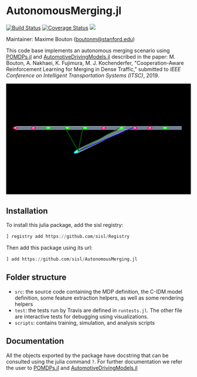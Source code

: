 # AutonomousMerging.jl

[![Build Status](https://travis-ci.org/sisl/AutonomousMerging.jl.svg?branch=master)](https://travis-ci.org/sisl/AutonomousMerging.jl)
[![Coverage Status](https://coveralls.io/repos/github/sisl/AutonomousMerging.jl/badge.svg?branch=master)](https://coveralls.io/github/sisl/AutonomousMerging.jl?branch=master)
[![](https://img.shields.io/badge/docs-latest-blue.svg)](https://sisl.github.io/AutonomousMerging.jl/latest)

Maintainer: Maxime Bouton (boutonm@stanford.edu)

This code base implements an autonomous merging scenario using [POMDPs.jl](https:://github.com/JuliaPOMDP/POMDPs.jl)
and [AutomotiveDrivingModels.jl](https://github.com/sisl/AutomotiveDrivingModels.jl) described in the paper:
M. Bouton, A. Nakhaei, K. Fujimura, M. J. Kochenderfer, "Cooperation-Aware Reinforcement Learning for Merging in Dense Traffic," submitted to *IEEE Conference on Intelligent Transportation Systems (ITSC)*, 2019.

<img src="demo.gif" width="700"/>

## Installation

To install this julia package, add the sisl registry:
```julia
] registry add https://github.com/sisl/Registry
```
Then add this package using its url:
```julia
] add https://github.com/sisl/AutonomousMerging.jl
```

## Folder structure

- `src`: the source code containing the MDP definition, the C-IDM model definition, some feature extraction helpers,
  as well as some rendering helpers
- `test`: the tests run by Travis are defined in `runtests.jl`. The other file are interactive tests for debugging using visualizations.
- `scripts`: contains training, simulation, and analysis scripts


## Documentation

All the objects exported by the package have docstring that can be consulted using the julia command `?`.
For further documentation we refer the user to [POMDPs.jl](https:://github.com/JuliaPOMDP/POMDPs.jl)
and [AutomotiveDrivingModels.jl](https://github.com/sisl/AutomotiveDrivingModels.jl)
